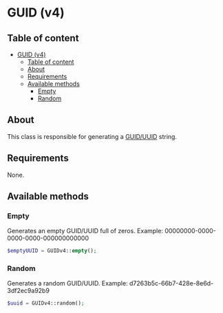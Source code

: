 # GUID (v4)

## Table of content

- [GUID (v4)](#guid-v4)
  - [Table of content](#table-of-content)
  - [About](#about)
  - [Requirements](#requirements)
  - [Available methods](#available-methods)
    - [Empty](#empty)
    - [Random](#random)

## About

This class is responsible for generating a [GUID/UUID](https://en.wikipedia.org/wiki/Universally_unique_identifier) string.

## Requirements

None.

## Available methods

### Empty

Generates an empty GUID/UUID full of zeros. Example: 00000000-0000-0000-0000-000000000000

```php
$emptyUUID = GUIDv4::empty();
```

### Random

Generates a random GUID/UUID. Example: d7263b5c-66b7-428e-8e6d-3df2ec9a92b9

```php
$uuid = GUIDv4::random();
```
